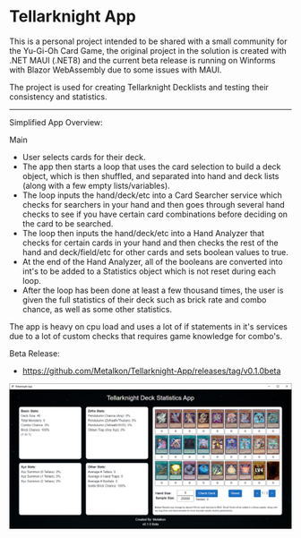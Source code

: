 # Tellarknight App
This is a personal project intended to be shared with a small community for the Yu-Gi-Oh Card Game, the original project in the solution is created with .NET MAUI (.NET8) and the current beta release is running on Winforms with Blazor WebAssembly due to some issues with MAUI.

The project is used for creating Tellarknight Decklists and testing their consistency and statistics.

-----

Simplified App Overview:

Main
- User selects cards for their deck.
- The app then starts a loop that uses the card selection to build a deck object, which is then shuffled, and separated into hand and deck lists (along with a few empty lists/variables).
- The loop inputs the hand/deck/etc into a Card Searcher service which checks for searchers in your hand and then goes through several hand checks to see if you have certain card combinations before deciding on the card to be searched.
- The loop then inputs the hand/deck/etc into a Hand Analyzer that checks for certain cards in your hand and then checks the rest of the hand and deck/field/etc for other cards and sets boolean values to true.
- At the end of the Hand Analyzer, all of the booleans are converted into int's to be added to a Statistics object which is not reset during each loop.
- After the loop has been done at least a few thousand times, the user is given the full statistics of their deck such as brick rate and combo chance, as well as some other statistics.

The app is heavy on cpu load and uses a lot of if statements in it's services due to a lot of custom checks that requires game knowledge for combo's.

Beta Release:
- https://github.com/Metalkon/Tellarknight-App/releases/tag/v0.1.0beta

![Example Image](tellar_app_window.PNG)
